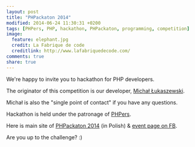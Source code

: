 ```yaml
---
layout: post
title: "PHPackaton 2014"
modified: 2014-06-24 11:30:31 +0200
tags: [PHPers, PHP, hackathon, PHPackaton, programming, competition]
image:
  feature: elephant.jpg
  credit: La Fabrique de code
  creditlink: http://www.lafabriquedecode.com/
comments: true
share: true
---
```


We're happy to invite you to hackathon for PHP developers.

The originator of this competition is our developer, [Michał Łukaszewski](https://github.com/mlukaszewski). 

Michał is also the "single point of contact" if you have any questions.

Hackathon is held under the patronage of [PHPers](http://phpers.pl).

Here is main site of [PHPackaton 2014](http://phpers.github.io/phpackaton/) (in Polish) & [event page on FB](https://www.facebook.com/events/486201711511468/).

Are you up to the challenge? :)